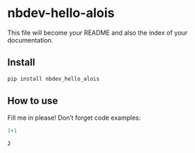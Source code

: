 nbdev-hello-alois
================

<!-- WARNING: THIS FILE WAS AUTOGENERATED! DO NOT EDIT! -->

This file will become your README and also the index of your
documentation.

## Install

``` sh
pip install nbdev_hello_alois
```

## How to use

Fill me in please! Don’t forget code examples:

``` python
1+1
```

    2
